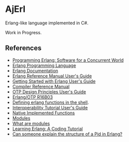 # AjErl

Erlang-like language implemented in C#.

Work in Progress.

## References

- [Programming Erlang: Software for a Concurrent World](http://pragprog.com/book/jaerlang/programming-erlang)
- [Erlang Programming Language](http://www.erlang.org/)
- [Erlang Documentation](http://www.erlang.org/doc.html)
- [Erlang Reference Manual User's Guide](http://www.erlang.org/doc/reference_manual/users_guide.html)
- [Getting Started with Erlang User's Guide](http://www.erlang.org/doc/getting_started/users_guide.html)
- [Compiler Reference Manual](http://www.erlang.org/doc/apps/compiler/index.html)
- [OTP Design Principles User's Guide](http://www.erlang.org/doc/design_principles/users_guide.html)
- [Erlang/OTP R16B03](http://www.erlang.org/doc/)
- [Defining erlang functions in the shell](http://stackoverflow.com/questions/2065990/defining-erlang-functions-in-the-shell).
- [Interoperability Tutorial User's Guide](http://www.erlang.org/doc/tutorial/users_guide.html)
- [Native Implemented Functions](http://www.erlang.org/doc/tutorial/nif.html)
- [Modules](http://www.erlang.org/doc/reference_manual/modules.html)
- [What are modules](http://learnyousomeerlang.com/modules)
- [Learning Erlang: A Coding Tutorial](http://www.claystuart.com/)
- [Can someone explain the structure of a Pid in Erlang?](http://stackoverflow.com/questions/243363/can-someone-explain-the-structure-of-a-pid-in-erlang)
